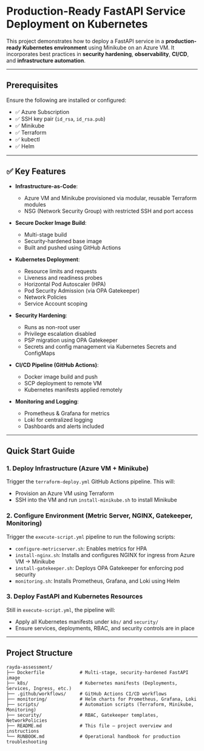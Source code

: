 # Production-Ready FastAPI Service Deployment on Kubernetes

This project demonstrates how to deploy a FastAPI service in a **production-ready Kubernetes environment** using Minikube on an Azure VM. It incorporates best practices in **security hardening**, **observability**, **CI/CD**, and **infrastructure automation**.

---

## Prerequisites

Ensure the following are installed or configured:

- ✅ Azure Subscription
- ✅ SSH key pair (`id_rsa`, `id_rsa.pub`)
- ✅ Minikube
- ✅ Terraform
- ✅ kubectl
- ✅ Helm

---

## ✅ Key Features

- **Infrastructure-as-Code**:
  - Azure VM and Minikube provisioned via modular, reusable Terraform modules
  - NSG (Network Security Group) with restricted SSH and port access

- **Secure Docker Image Build**:
  - Multi-stage build
  - Security-hardened base image
  - Built and pushed using GitHub Actions

- **Kubernetes Deployment**:
  - Resource limits and requests
  - Liveness and readiness probes
  - Horizontal Pod Autoscaler (HPA)
  - Pod Security Admission (via OPA Gatekeeper)
  - Network Policies
  - Service Account scoping

- **Security Hardening**:
  - Runs as non-root user
  - Privilege escalation disabled
  - PSP migration using OPA Gatekeeper
  - Secrets and config management via Kubernetes Secrets and ConfigMaps

- **CI/CD Pipeline (GitHub Actions)**:
  - Docker image build and push
  - SCP deployment to remote VM
  - Kubernetes manifests applied remotely

- **Monitoring and Logging**:
  - Prometheus & Grafana for metrics
  - Loki for centralized logging
  - Dashboards and alerts included

---

## Quick Start Guide

### 1. Deploy Infrastructure (Azure VM + Minikube)
Trigger the `terraform-deploy.yml` GitHub Actions pipeline. This will:

- Provision an Azure VM using Terraform
- SSH into the VM and run `install-minikube.sh` to install Minikube

### 2. Configure Environment (Metric Server, NGINX, Gatekeeper, Monitoring)
Trigger the `execute-script.yml` pipeline to run the following scripts:

- `configure-metricserver.sh`: Enables metrics for HPA
- `install-nginx.sh`: Installs and configures NGINX for ingress from Azure VM → Minikube
- `install-gatekeeper.sh`: Deploys OPA Gatekeeper for enforcing pod security
- `monitoring.sh`: Installs Prometheus, Grafana, and Loki using Helm

### 3. Deploy FastAPI and Kubernetes Resources
Still in `execute-script.yml`, the pipeline will:

- Apply all Kubernetes manifests under `k8s/` and `security/`
- Ensure services, deployments, RBAC, and security controls are in place

---

## Project Structure

```text
rayda-assessment/
├── Dockerfile             # Multi-stage, security-hardened FastAPI image
├── k8s/                   # Kubernetes manifests (Deployments, Services, Ingress, etc.)
├── .github/workflows/     # GitHub Actions CI/CD workflows
├── monitoring/            # Helm charts for Prometheus, Grafana, Loki
├── scripts/               # Automation scripts (Terraform, Minikube, Monitoring)
├── security/              # RBAC, Gatekeeper templates, NetworkPolicies
├── README.md              # This file – project overview and instructions
└── RUNBOOK.md             # Operational handbook for production troubleshooting
